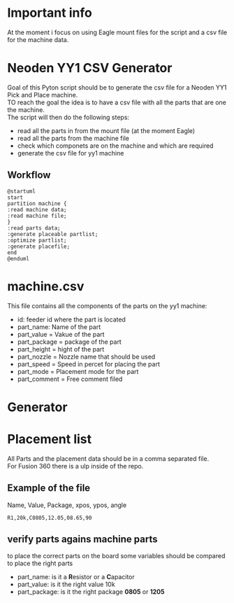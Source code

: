 # Important info  
At the moment i focus on using Eagle mount files for the script and a csv file for the machine data.

# Neoden YY1 CSV Generator  
Goal of this Pyton script should be to generate the csv file for a Neoden YY1 Pick and Place machine.  
TO reach the goal the idea is to have a csv file with all the parts that are one the machine.  
The script will then do the following steps:  
- read all the parts in from the mount file (at the moment Eagle)  
- read all the parts from the machine file  
- check which componets are on the machine and which are required  
- generate the csv file for yy1 machine  

## Workflow  
```plantuml
@startuml
start
partition machine {
:read machine data;
:read machine file;
}
:read parts data;
:generate placeable partlist;
:optimize partlist;
:generate placefile;
end
@enduml
```

# machine.csv  
This file contains all the components of the parts on the yy1 machine:  
- id: feeder id where the part is located  
- part_name: Name of the part  
- part_value = Vakue of the part  
- part_package = package of the part  
- part_height = hight of the part  
- part_nozzle = Nozzle name that should be used  
- part_speed = Speed in percet for placing the part  
- part_mode = Placement mode for the part  
- part_comment = Free comment filed

# Generator  

# Placement list
All Parts and the placement data should be in a comma separated file.  
For Fusion 360 there is a ulp inside of the repo.  

## Example of the file  
Name, Value, Package, xpos, ypos, angle
```
R1,20k,C0805,12.05,08.65,90
```
## verify parts agains machine parts  
to place the correct parts on the board some variables should be compared to place the right parts  
- part_name: is it a **R**esistor or a **C**apacitor  
- part_value: is it the right value 10k  
- part_package: is it the right package **0805** or **1205**